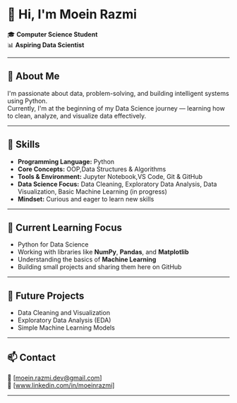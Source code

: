 # 👋 Hi, I'm Moein Razmi

🎓 **Computer Science Student**  
📊 **Aspiring Data Scientist**

---

## 🧠 About Me
I'm passionate about data, problem-solving, and building intelligent systems using Python.  
Currently, I'm at the beginning of my Data Science journey — learning how to clean, analyze, and visualize data effectively.

---

## 🐍 Skills
- **Programming Language:** Python  
- **Core Concepts:** OOP,Data Structures & Algorithms
- **Tools & Environment:** Jupyter Notebook,VS Code, Git & GitHub  
- **Data Science Focus:** Data Cleaning, Exploratory Data Analysis, Data Visualization, Basic Machine Learning (in progress)  
- **Mindset:** Curious and eager to learn new skills  

---

## 🌱 Current Learning Focus
- Python for Data Science  
- Working with libraries like **NumPy**, **Pandas**, and **Matplotlib**  
- Understanding the basics of **Machine Learning**  
- Building small projects and sharing them here on GitHub  

---

## 📂 Future Projects
- Data Cleaning and Visualization  
- Exploratory Data Analysis (EDA)  
- Simple Machine Learning Models  

---

## 📫 Contact
📧 [moein.razmi.dev@gmail.com]  
🔗 [www.linkedin.com/in/moeinrazmi]

---
